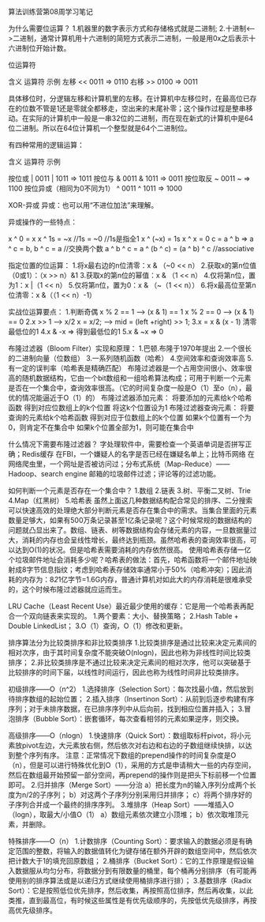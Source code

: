 算法训练营第08周学习笔记

为什么需要位运算？
1.机器里的数字表示方式和存储格式就是二进制;
2.十进制<——>二进制，通常计算机用十六进制的简短方式表示二进制，一般是用0x之后表示十六进制位开始计数。

位运算符

含义		   运算符					示例
左移			<<				0011 => 0110
右移     	>>				0100 => 0011

具体移位时，分逻辑左移和计算机里的左移。在计算机中左移位时，在最高位已存在的位数不管是1还是零就全都移走，空出来的末尾补零；这个操作过程是整串移动。在实际的计算机中一般是一串32位的二进制，而在现在新式的计算机中是64位二进制。所以在64位计算机一个整型就是64个二进制位。

有四种常用的逻辑运算：

  含义						运算符					示例

 按位或						 |						0011 | 1011 	=> 1011
 按位与						 &						0011 & 1011		=> 0011
 按位取反						 ~						0011 ~			=> 1100
 按位异或（相同为0不同为1）		 ^						0011 ^ 1011  	=> 1000

XOR-异或
异或：也可以用“不进位加法”来理解。

异或操作的一些特点：

x ^ 0 = x
x ^ 1s = ~x 	//1s = ~0				//1s是指全1
x ^ (~x) = 1s
x ^ x = 0
c = a ^ b => a ^ c = b, b ^ c = a 		//交换两个数
a ^ b ^ c = a ^ (b ^ c) = (a ^ b) ^ c 	//associative

指定位置的位运算：
1.将x最右边的n位清零：x & （~0 << n）
2.获取x的第n位值（0或1）：（x >> n）&1
3.获取x的第n位的幂值：x & （1 << n）
4.仅将第n位，置为1：x |（1 << n）
5.仅将第n位，置为0：x & （~（1 << n））
6.将x最高位至第n位清零：x &（（1 << n）-1）

实战位运算要点：
1.判断奇偶					x % 2 == 1 ——> (x & 1) == 1		x % 2 == 0 ——> (x & 1) == 0
2.x >> 1 ——> x/2			x = x/2; ——> mid = (left +right) >> 1;
3.x = x & (x - 1) 			清零最低位的1
4.x & -x => 				得到最低位的1
5.x & ~x =>					0


布隆过滤器（Bloom Filter）实现和原理：
1.巴顿.布隆于1970年提出
2.一个很长的二进制向量（位数组）
3.一系列随机函数（哈希）
4.空间效率和查询效率高
5.有一定的误判率（哈希表是精确匹配）
布隆过滤器是一个占用空间很小、效率很高的随机数据结构，它由一个bit数组和一组哈希算法构成；可用于判断一个元素是否在一个集合中，查询效率很高。（它的时间复杂度一般是O（1）至o（n），最优的情况能逼近于O（1）的）
布隆过滤器添加元素：
将要添加的元素给k个哈希函数
得到对应位数组上的k个位置
将这k个位置设为1
布隆过滤器查询元素：
将要查询的元素给k个哈希函数
得到对应于位数组上的k个位置
如果k个位置有一个为0，则肯定不在集合中
如果k个位置全部为1，则可能在集合中

什么情况下需要布隆过滤器？
字处理软件中，需要检查一个英语单词是否拼写正确；Redis缓存
在FBI，一个嫌疑人的名字是否已经在嫌疑名单上；比特币网络
在网络爬虫里，一个网址是否被访问过；分布式系统（Map-Reduce）——Hadoop、search engine
邮箱的垃圾邮件过滤；评论等的过滤功能。

如何判断一个元素是否存在一个集合中？
1.数组
2.链表
3.树、平衡二叉树、Trie
4.Map（红黑树）
5.哈希表
虽然上面这几种数据结构配合常见的排序、二分搜索可以快速高效的处理绝大部分判断元素是否存在集合中的需求。当集合里面的元素数量足够大，如果有500万条记录甚至1亿条记录呢？这个时候常规的数据结构的问题就凸显出来了。数组、链表、树等数据结构会存储元素的内容，一旦数据量过大，消耗的内存也会呈线性增长，最终达到瓶颈。虽然哈希表的查询效率很高，可以达到O(1)的状况。但是哈希表需要消耗的内存依然很高。
使用哈希表存储一亿个垃圾邮件地址会消耗多少呢？哈希表的做法：首先，哈希函数将一个邮件地址映射成8字节信息指纹；考虑到哈希表存储效率通常小于50%（哈希冲突）；因此消耗的内存为：8*2*1亿字节=1.6G内存，普通计算机对如此大的内存消耗是很难承受的，这个时候布隆过滤器就应运而生。


LRU Cache（Least Recent Use）最近最少使用的缓存：它是用一个哈希表再配合一个双向链表来实现的。
1.两个要素：大小、替换策略；
2.Hash Table + Double LinkedList；
3.O（1）查询，O（1）修改和更新。

排序算法分为比较类排序和非比较类排序
1.比较类排序是通过比较来决定元素间的相对次序，由于其时间复杂度不能突破O(nlogn)，因此也称为非线性时间比较类排序；
2.非比较类排序是不通过比较来决定元素间的相对次序，他可以突破基于比较排序的时间下届，以线性时间运行，因此也称为线性时间非比较类排序。

初级排序——O（n^2）
1.选择排序（Selection Sort）：每次找最小值，然后放到待排序数组的起始位置；
2.插入排序（Insertinon Sort）：从前到后逐步构建有序序列；对于未排序数据，在已排序序列中从后向前，找到相应位置并插入；
3.冒泡排序（Bubble Sort）：嵌套循环，每次查看相邻的元素如果逆序，则交换。

高级排序——O（nlogn）
1.快速排序（Quick Sort）：数组取标杆pivot，将小元素放pivot左边，大元素放右侧，然后依次对右边和右边的子数组继续快排，以达到整个序列有序。
注意：正常情况下数组的prepend操作的时间复杂度是O（n），但是可以进行特殊优化到O（1），采用的方式是申请稍大一些的内存空间，然后在数组最开始预留一部分空间，再prepend的操作则是把头下标前移一个位置即可。
2.归并排序（Merge Sort）——分治
a）把长度为n的输入序列分成两个长度为n/2的子序列；
b）对这两个子序列分别采用归并排序；
c）将两个排序好的子序列合并成一个最终的排序序列。
3.堆排序（Heap Sort）——堆插入O（logn），取最大/小值O（1）
a）数组元素依次建立小顶堆；
b）依次取堆顶元素，并删除。

特殊排序——O（n）
1.计数排序（Counting Sort）：要求输入的数据必须是有确定范围的整数，将输入的数据值转化为键存储在额外开辟的数组空间中，然后依次把计数大于1的填充回原数组；
2.桶排序（Bucket Sort）：它的工作原理是假设输入数据服从均匀分布，将数据分到有限数量的桶里，每个桶再分别排序（有可能再使用别的排序算法或是以递归方式继续使用桶排序进行排）；
3.基数排序（Radix Sort）：它是按照低位优先排序，然后收集，再按照高位排序，然后再收集，以此类推，直到最高位，有时候这些属性是有优先级顺序的，先按低优先级排序，再按高优先级排序。















